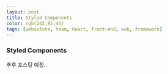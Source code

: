 ```yaml
---
layout: post
title: Styled Components
color: rgb(242,85,44)
tags: [websolute, team, React, front-end, web, framework]
---
```


### Styled Components

추후 포스팅 예정..
